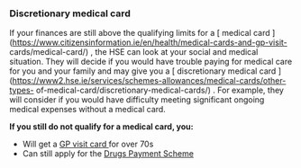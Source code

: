 ###  **Discretionary medical card**

If your finances are still above the qualifying limits for a [ medical card
](https://www.citizensinformation.ie/en/health/medical-cards-and-gp-visit-
cards/medical-card/) , the HSE can look at your social and medical situation.
They will decide if you would have trouble paying for medical care for you and
your family and may give you a [ discretionary medical card
](https://www2.hse.ie/services/schemes-allowances/medical-cards/other-types-
of-medical-card/discretionary-medical-cards/) . For example, they will
consider if you would have difficulty meeting significant ongoing medical
expenses without a medical card.

**If you still do not qualify for a medical card, you:**

  * Will get a [ GP visit card ](https://www.citizensinformation.ie/en/health/medical-cards-and-gp-visit-cards/gp-visit-cards/) for over 70s 
  * Can still apply for the [ Drugs Payment Scheme ](https://www.citizensinformation.ie/en/health/drugs-and-medicines/drugs-payment-scheme/)
